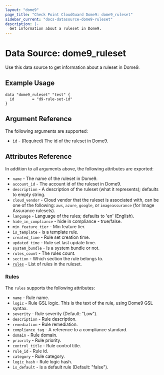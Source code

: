 ```yaml
---
layout: "dome9"
page_title: "Check Point CloudGuard Dome9: dome9_ruleset"
sidebar_current: "docs-datasource-dome9-ruleset"
description: |-
  Get information about a ruleset in Dome9.
---
```


# Data Source: dome9_ruleset

Use this data source to get information about a ruleset in Dome9.

## Example Usage

```hcl
data "dome9_ruleset" "test" {
  id        = "d9-rule-set-id"
}

```

## Argument Reference

The following arguments are supported:

* `id` - (Required) The id of the ruleset in Dome9.

## Attributes Reference

In addition to all arguments above, the following attributes are exported:

* `name` - The name of the ruleset in Dome9.
* `account_id` - The account id of the ruleset in Dome9.
* `description` - A description of the ruleset (what it represents); defaults to empty string.
* `cloud_vendor` - Cloud vendor that the ruleset is associated with, can be one of the following: `aws`, `azure`, `google`, or `imageassurance` (for Image Assurance rulesets).
* `language` - Language of the rules; defaults to 'en' (English).
* `hide_in_compliance` - hide in compliance - true/false.
* `min_feature_tier` - Min feature tier.
* `is_template` - is a template rule.
* `created_time` - Rule set creation time.
* `updated_time` - Rule set last update time.
* `system_bundle` - Is a system bundle or not.
* `rules_count` - The rules count.
* `section` - Which section the rule belongs to.
*  [`rules`](#rules) - List of rules in the ruleset.

### Rules

The `rules` supports the following attributes:

* `name` - Rule name.
* `logic` - Rule GSL logic. This is the text of the rule, using Dome9 GSL syntax.
* `severity` - Rule severity (Default: "Low").
* `description` - Rule description.
* `remediation` - Rule remediation.
* `compliance_tag` - A reference to a compliance standard.
* `domain` - Rule domain.
* `priority` - Rule priority.
* `control_title` - Rule control title.
* `rule_id` - Rule id.
* `category` - Rule category.
* `logic_hash` - Rule logic hash.
* `is_default` - is a default rule (Default: "false").
